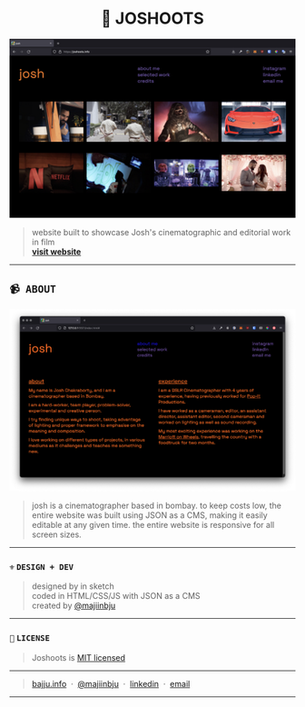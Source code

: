 <h1 align="center">📸 JOSHOOTS</h1>

![Joshoots – Landing Page](assets/readme/banner.png)
> website built to showcase Josh's cinematographic and editorial work in film<br>
**[visit website](https://joshoots.info)**
---
## `📹 ABOUT`
![Joshoots – About Page](assets/readme/about.png)
> josh is a cinematographer based in bombay. to keep costs low, the entire website was built using JSON as a CMS, making it easily editable at any given time. the entire website is responsive for all screen sizes.
---
### `⚜️` `DESIGN + DEV`
> designed by in sketch<br>
> coded in HTML/CSS/JS with JSON as a CMS<br>
created by [@majiinbju](https://github.com/majiinbju)
---
### `🪪` `LICENSE`
> Joshoots is [MIT licensed](https://github.com/majiinbju/joga/blob/main/LICENSE)
---
> [bajju.info](https://www.bajju.info) &nbsp;&middot;&nbsp;
> [@majiinbju](https://github.com/majiinbju) &nbsp;&middot;&nbsp;
> [linkedin](https://www.linkedin.com/in/vivek-bajaj-4a8035152/) &nbsp;&middot;&nbsp;
> [email](mailto:hi@vivekbajaj.design)
---
